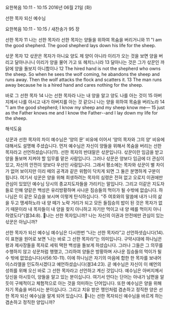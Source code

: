 요한복음 10:11 - 10:15 
2016년 06월 21일 (화)

선한 목자 되신 예수님



요한복음 10:11 - 10:15 / 새찬송가 95 장


선한 목자
11 나는 선한 목자라 선한 목자는 양들을 위하여 목숨을 버리거니와 
11 "I am the good shepherd. The good shepherd lays down his life for the sheep. 

삯꾼 목자 
12 삯꾼은 목자가 아니요 양도 제 양이 아니라 이리가 오는 것을 보면 양을 버리고 달아나나니 이리가 양을 물어 가고 또 헤치느니라 13 달아나는 것은 그가 삯꾼인 까닭에 양을 돌보지 아니함이나 
12 The hired hand is not the shepherd who owns the sheep. So when he sees the wolf coming, he abandons the sheep and runs away. Then the wolf attacks the flock and scatters it. 13 The man runs away because he is a hired hand and cares nothing for the sheep. 

바로 그 선한 목자
14 나는 선한 목자라 나는 내 양을 알고 양도 나를 아는 것이 15 아버지께서 나를 아시고 내가 아버지를 아는 것 같으니 나는 양을 위하여 목숨을 버리노라 
14 "I am the good shepherd; I know my sheep and my sheep know me— 15 just as the Father knows me and I know the Father--and I lay down my life for the sheep.

해석도움





삯꾼과 선한 목자의 차이
예수님은 ‘양의 문’ 비유에 이어서 ‘양의 목자와 그의 양’ 비유에 대해서도 설명해 주셨습니다. 먼저 예수님은 자신이 양들을 위해서 목숨을 버리는 선한 목자라고 선언하셨습니다(11). 선한 목자의 반대말은 삯꾼입니다. 삯꾼이란 임금을 받고 양을 돌보며 지켜야 할 임무를 맡은 사람입니다. 그러나 삯꾼은 양보다 임금에 더 관심이 있고, 자신의 안전이 양보다 우선인 사람입니다. 그래서 평소에는 목자와 삯꾼이 별 차이가 없어 보이지만 이리 떼의 공격과 같은 위험이 닥치게 되면 그 둘은 분명하게 구분이 됩니다. 여기서 삯꾼은 양을 위해 희생하려는 목자의 심령은 전혀 없고 오로지 이권에만 관심이 있었던 예수님 당시의 종교지도자들을 가리키는 말입니다. 그리고 이같은 지도자들로 인해 양같은 백성은 유리방황하며 사나운 짐승들의 먹이가 될 수밖에 없습니다. 하나님은 이 같은 모습을 보시며 이렇게 탄식하십니다. “주 여호와의 말씀에 내가 나의 삶을 두고 맹세하노라 내 양 떼가 노략 거리가 되고 모든 들짐승의 밥이 된 것은 목자가 없기 때문이라 내 목자들이 내 양을 찾지 아니하고 자기만 먹이고 내 양 떼를 먹이지 아니하였도다”(겔34:8).
나는 선한 목자입니까? 나는 자신의 이권과 안전에만 관심이 있는 삯꾼은 아닙니까? 

선한 목자가 되신 예수님
예수님은 다시한번 “나는 선한 목자라”고 선언하셧습니다(14). 이 표현을 원어로 보면 ‘나는 바로 그 선한 목자라“는 의미입니다. 구약시대에 하나님은 왕과 제사장들을 목자로 세워 택한 백성을 돌보게 하셨습니다. 그러나 그들은 그 의무를 수행하지 않고 삯꾼처럼 행했고, 그리하여 양들은 방황하며 사나운 짐승들의 먹이가 될 수 밖에 없었습니다(사56:10-11). 이에 하나님은 자기의 마음에 합한 한 목자를 보내어 이스라엘을 인도하시겠다고 예언하셨습니다(겔34:23). 곧 예수님은 자신이 이 예언의 성취를 위해 오신 바로 그 선한 목자라고 선언하고 계신 것입니다. 예수님은 아버지께서 당신을 아시듯이, 양들을 알고 있는 분이십니다. 여기서 안다는 단어는 아내가 남편을 알 듯이 구체적이고 체험적으로 아는 것을 의미하는 단어입니다. 또한 예수님은 양을 위해 자기 목숨을 버리시는 분이십니다. 그리고 치유 받은 맹인처럼 겸손하고 정직한 양은 선한 목자 되신 예수님을 알게 되어 있습니다.
나는 선한 목자되신 예수님을 바르게 하는 겸손하고 정직한 양입니까?